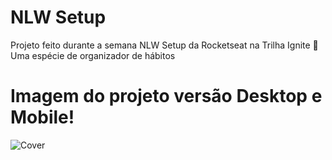# NLW Setup

Projeto feito durante a semana NLW Setup da Rocketseat na Trilha Ignite 🚀<br>
Uma espécie de organizador de hábitos

<h1>Imagem do projeto versão Desktop e Mobile!</h1>

![Cover](https://user-images.githubusercontent.com/92636274/216472042-c554f3ad-2aac-41f3-b111-f5be57cdf5ab.png)
 
